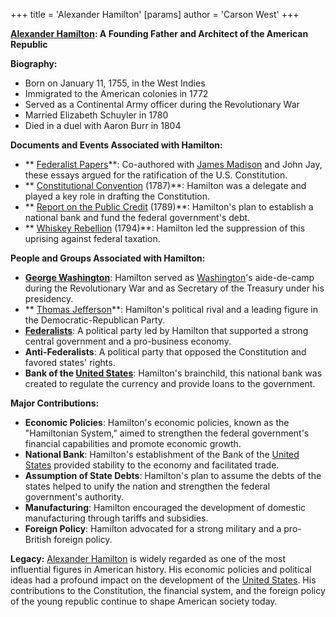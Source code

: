 +++
 title = 'Alexander Hamilton'
[params]
	author = 'Carson West'
+++

**[Alexander Hamilton](./../alexander-hamilton/): A Founding Father and Architect of the American Republic**

**Biography:**
* Born on January 11, 1755, in the West Indies
* Immigrated to the American colonies in 1772
* Served as a Continental Army officer during the Revolutionary War
* Married Elizabeth Schuyler in 1780
* Died in a duel with Aaron Burr in 1804

**Documents and Events Associated with Hamilton:**
* ** [Federalist Papers](./../federalist-papers/)**: Co-authored with [James Madison](./../james-madison/) and John Jay, these essays argued for the ratification of the U.S. Constitution.
* ** [Constitutional Convention](./../constitutional-convention/) (1787)**: Hamilton was a delegate and played a key role in drafting the Constitution.
* ** [Report on the Public Credit](./../report-on-the-public-credit/) (1789)**: Hamilton's plan to establish a national bank and fund the federal government's debt.
* ** [Whiskey Rebellion](./../whiskey-rebellion/) (1794)**: Hamilton led the suppression of this uprising against federal taxation.

**People and Groups Associated with Hamilton:**
* **[George Washington](./../george-washington/)**: Hamilton served as [Washington](./../washington/)'s aide-de-camp during the Revolutionary War and as Secretary of the Treasury under his presidency.
* ** [Thomas Jefferson](./../thomas-jefferson/)**: Hamilton's political rival and a leading figure in the Democratic-Republican Party.
* **[Federalists](./../federalists/)**: A political party led by Hamilton that supported a strong central government and a pro-business economy.
* **Anti-Federalists**: A political party that opposed the Constitution and favored states' rights.
* **Bank of the [United States](./../united-states/)**: Hamilton's brainchild, this national bank was created to regulate the currency and provide loans to the government.

**Major Contributions:**
* **Economic Policies**: Hamilton's economic policies, known as the "Hamiltonian System," aimed to strengthen the federal government's financial capabilities and promote economic growth.
* **National Bank**: Hamilton's establishment of the Bank of the [United States](./../united-states/) provided stability to the economy and facilitated trade.
* **Assumption of State Debts**: Hamilton's plan to assume the debts of the states helped to unify the nation and strengthen the federal government's authority.
* **Manufacturing**: Hamilton encouraged the development of domestic manufacturing through tariffs and subsidies.
* **Foreign Policy**: Hamilton advocated for a strong military and a pro-British foreign policy.

**Legacy:**
[Alexander Hamilton](./../alexander-hamilton/) is widely regarded as one of the most influential figures in American history. His economic policies and political ideas had a profound impact on the development of the [United States](./../united-states/). His contributions to the Constitution, the financial system, and the foreign policy of the young republic continue to shape American society today.